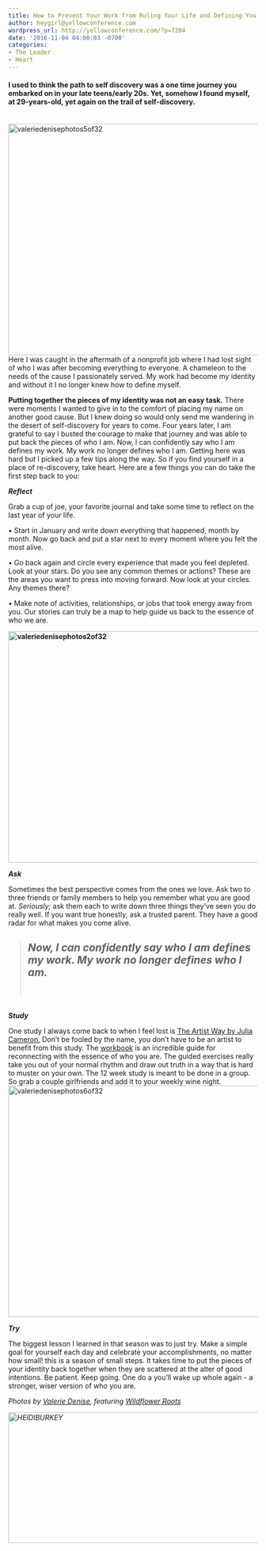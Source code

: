 ```yaml
---
title: How to Prevent Your Work from Ruling Your Life and Defining You
author: heygirl@yellowconference.com
wordpress_url: http://yellowconference.com/?p=7204
date: '2016-11-04 04:00:03 -0700'
categories:
- The Leader
- Heart
---
```

<h4><strong>I used to think the path to self discovery was a one time journey you embarked on in your late teens/early 20s. Yet, somehow I found myself, at 29-years-old, yet again on the trail of self-discovery. </strong></h4><br />
 <a href="http://yellowconference.com/wp-content/uploads/2016/10/ValerieDenisePhotos5of32.jpg"><img class="aligncenter size-full wp-image-7206" src="http://yellowconference.com/wp-content/uploads/2016/10/ValerieDenisePhotos5of32.jpg" alt="valeriedenisephotos5of32" width="700" height="467" /></a>Here I was caught in the aftermath of a nonprofit job where I had lost sight of who I was after becoming everything to everyone. A chameleon to the needs of the cause I passionately served. My work had become my identity and without it I no longer knew how to define myself.  </p>
<p> <strong>Putting together the pieces of my identity was not an easy task.</strong>&nbsp;There were moments I wanted to give in to the comfort of placing my name on another good cause. But I knew doing so would only send me wandering in the desert of self-discovery for years to come. Four years later, I am grateful to say I busted the courage to make that journey and was able to put back the pieces of who I am. Now, I can confidently say who I am defines my work. My work no longer defines who I am. Getting here was hard but I picked up a few tips along the way. So if you find yourself in a place of re-discovery, take heart. Here are a few things you can do take the first step back to you: </p>
<p><strong><i>Reflect</i></strong></p>
<p>Grab a cup of joe, your favorite journal and take some time to reflect on the last year of your life.</p>
<p>&bull; Start in January and write down everything that happened, month by month. Now go back and put a star next to every moment where you felt the most alive.</p>
<p>&bull; Go back again and circle every experience that made you feel depleted. Look at your stars. Do you see any common themes or actions?&nbsp;These are the areas you want to press into moving forward. Now look at your circles. Any themes there?</p>
<p>&bull; Make note of activities, relationships, or jobs that took energy away from you. Our stories can truly be a map to help guide us back to the essence of who we are.</p>
<p><strong><a href="http://yellowconference.com/wp-content/uploads/2016/10/ValerieDenisePhotos2of32.jpg"><img class="aligncenter size-full wp-image-7208" src="http://yellowconference.com/wp-content/uploads/2016/10/ValerieDenisePhotos2of32.jpg" alt="valeriedenisephotos2of32" width="700" height="467" /></a> </strong></p>
<p><strong><i>Ask</i></strong></p>
<p> Sometimes the best perspective comes from the ones we love. Ask two to three friends or family members to help you remember what you are good at. <em>Seriously; </em>ask them each to write down three things they&rsquo;ve seen you do really well. If you want true honestly, ask a trusted parent. They have a good radar for what makes you come alive.&nbsp; </p>
<blockquote>
<h2><em><strong>Now, I can confidently say who I am defines my work. My work no longer defines who I am.</strong></em></h2><br />
</blockquote><br />
<strong><i>Study</i></strong></p>
<p> One study I always come back to when I feel lost is <a href="https://www.amazon.com/Artists-Way-Spiritual-Higher-Creativity/dp/1585421464/ref=sr_1_1?ie=UTF8&amp;qid=1477856003&amp;sr=8-1&amp;keywords=the+artist+way" target="_blank">The Artist Way by Julia Cameron.</a> Don&rsquo;t be fooled by the name, you don&rsquo;t have to be an artist to benefit from this study. The <a href="https://www.amazon.com/Artists-Way-Workbook-Julia-Cameron/dp/1585425338/ref=sr_1_1?ie=UTF8&amp;qid=1477856045&amp;sr=8-1&amp;keywords=the+artist+way+workbook" target="_blank">workbook</a> is an incredible guide for reconnecting with the essence of who you are. The guided exercises really take you out of your normal rhythm and draw out truth in a way that is hard to muster on your own. The 12 week study is meant to be done in a group. So grab a couple girlfriends and add it to your weekly wine night.<a href="http://yellowconference.com/wp-content/uploads/2016/10/ValerieDenisePhotos6of32.jpg"><img class="aligncenter size-full wp-image-7207" src="http://yellowconference.com/wp-content/uploads/2016/10/ValerieDenisePhotos6of32.jpg" alt="valeriedenisephotos6of32" width="700" height="467" /></a>  </p>
<p><strong><i>Try</i></strong></p>
<p> The biggest lesson I learned in that season was to just try. Make a simple goal for yourself each day and celebrate your accomplishments, no matter how small! this is a season of small steps. It takes time to put the pieces of your identity back together when they are scattered at the alter of good intentions. Be patient. Keep going. One do a you&rsquo;ll wake up whole again - a stronger, wiser version of who you are. </p>
<p><em>Photos by <a href="http://www.valeriedenisephotos.com/" target="_blank">Valerie Denise</a>, featuring <a href="http://wildflower-roots.myshopify.com/" target="_blank">Wildflower Roots</a></em></p>
<p><em><a href="http://www.heidiburkey.com/" target="_blank"><img class="aligncenter size-full wp-image-5594" src="http://yellowconference.com/wp-content/uploads/2016/05/HEIDIBURKEY.jpg" alt="HEIDIBURKEY" width="700" height="264" /></a>&nbsp;</em></p>
